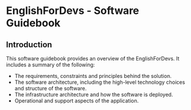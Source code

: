 # EnglishForDevs - Software Guidebook

## Introduction
This software guidebook provides an overview of the EnglishForDevs. It includes a summary of the following:
- The requirements, constraints and principles behind the solution.
- The software architecture, including the high-level technology choices and structure of the software.
- The infrastructure architecture and how the software is deployed.
- Operational and support aspects of the application.
